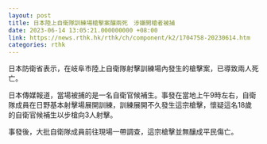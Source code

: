 ```yaml
---
layout: post
title: 日本陸上自衛隊訓練場槍擊案釀兩死　涉嫌開槍者被捕
date: 2023-06-14 13:05:21.000000000 +08:00
link: https://news.rthk.hk/rthk/ch/component/k2/1704758-20230614.htm
categories: rthk
---
```


日本防衛省表示，在岐阜市陸上自衛隊射擊訓練場內發生的槍擊案，已導致兩人死亡。

日本傳媒報道，當場被捕的是一名自衛官候補生。事發在當地上午9時左右，自衛隊成員在日野基本射擊場展開訓練，訓練展開不久發生這宗槍擊，懷疑這名18歲的自衛官候補生以步槍向3人射擊。

事發後，大批自衛隊成員前往現場一帶調查，這宗槍擊並無釀成平民傷亡。
